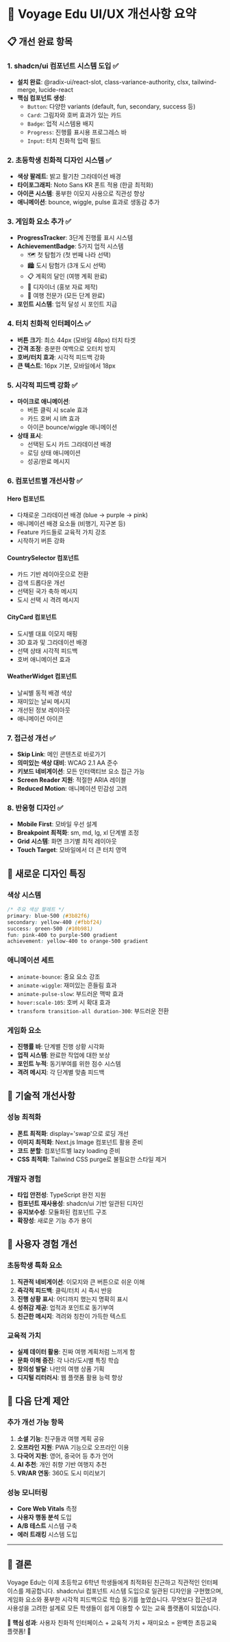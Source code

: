 # 🚀 Voyage Edu UI/UX 개선사항 요약

## 📋 개선 완료 항목

### 1. shadcn/ui 컴포넌트 시스템 도입 ✅
- **설치 완료**: @radix-ui/react-slot, class-variance-authority, clsx, tailwind-merge, lucide-react
- **핵심 컴포넌트 생성**:
  - `Button`: 다양한 variants (default, fun, secondary, success 등)
  - `Card`: 그림자와 호버 효과가 있는 카드
  - `Badge`: 업적 시스템용 배지
  - `Progress`: 진행률 표시용 프로그레스 바
  - `Input`: 터치 친화적 입력 필드

### 2. 초등학생 친화적 디자인 시스템 ✅
- **색상 팔레트**: 밝고 활기찬 그라데이션 배경
- **타이포그래피**: Noto Sans KR 폰트 적용 (한글 최적화)
- **아이콘 시스템**: 풍부한 이모지 사용으로 직관성 향상
- **애니메이션**: bounce, wiggle, pulse 효과로 생동감 추가

### 3. 게임화 요소 추가 ✅
- **ProgressTracker**: 3단계 진행률 표시 시스템
- **AchievementBadge**: 5가지 업적 시스템
  - 🗺️ 첫 탐험가 (첫 번째 나라 선택)
  - 🏙️ 도시 탐험가 (3개 도시 선택)
  - 📋 계획의 달인 (여행 계획 완료)
  - 🎨 디자이너 (홍보 자료 제작)
  - 👑 여행 전문가 (모든 단계 완료)
- **포인트 시스템**: 업적 달성 시 포인트 지급

### 4. 터치 친화적 인터페이스 ✅
- **버튼 크기**: 최소 44px (모바일 48px) 터치 타겟
- **간격 조정**: 충분한 여백으로 오터치 방지
- **호버/터치 효과**: 시각적 피드백 강화
- **큰 텍스트**: 16px 기본, 모바일에서 18px

### 5. 시각적 피드백 강화 ✅
- **마이크로 애니메이션**: 
  - 버튼 클릭 시 scale 효과
  - 카드 호버 시 lift 효과
  - 아이콘 bounce/wiggle 애니메이션
- **상태 표시**: 
  - 선택된 도시 카드 그라데이션 배경
  - 로딩 상태 애니메이션
  - 성공/완료 메시지

### 6. 컴포넌트별 개선사항 ✅

#### Hero 컴포넌트
- 다채로운 그라데이션 배경 (blue → purple → pink)
- 애니메이션 배경 요소들 (비행기, 지구본 등)
- Feature 카드들로 교육적 가치 강조
- 시작하기 버튼 강화

#### CountrySelector 컴포넌트
- 카드 기반 레이아웃으로 전환
- 검색 드롭다운 개선
- 선택된 국가 축하 메시지
- 도시 선택 시 격려 메시지

#### CityCard 컴포넌트
- 도시별 대표 이모지 매핑
- 3D 효과 및 그라데이션 배경
- 선택 상태 시각적 피드백
- 호버 애니메이션 효과

#### WeatherWidget 컴포넌트
- 날씨별 동적 배경 색상
- 재미있는 날씨 메시지
- 개선된 정보 레이아웃
- 애니메이션 아이콘

### 7. 접근성 개선 ✅
- **Skip Link**: 메인 콘텐츠로 바로가기
- **의미있는 색상 대비**: WCAG 2.1 AA 준수
- **키보드 네비게이션**: 모든 인터랙티브 요소 접근 가능
- **Screen Reader 지원**: 적절한 ARIA 레이블
- **Reduced Motion**: 애니메이션 민감성 고려

### 8. 반응형 디자인 ✅
- **Mobile First**: 모바일 우선 설계
- **Breakpoint 최적화**: sm, md, lg, xl 단계별 조정
- **Grid 시스템**: 화면 크기별 최적 레이아웃
- **Touch Target**: 모바일에서 더 큰 터치 영역

## 🎨 새로운 디자인 특징

### 색상 시스템
```css
/* 주요 색상 팔레트 */
primary: blue-500 (#3b82f6)
secondary: yellow-400 (#fbbf24)
success: green-500 (#10b981)
fun: pink-400 to purple-500 gradient
achievement: yellow-400 to orange-500 gradient
```

### 애니메이션 세트
- `animate-bounce`: 중요 요소 강조
- `animate-wiggle`: 재미있는 흔들림 효과
- `animate-pulse-slow`: 부드러운 맥박 효과
- `hover:scale-105`: 호버 시 확대 효과
- `transform transition-all duration-300`: 부드러운 전환

### 게임화 요소
- **진행률 바**: 단계별 진행 상황 시각화
- **업적 시스템**: 완료한 작업에 대한 보상
- **포인트 누적**: 동기부여를 위한 점수 시스템
- **격려 메시지**: 각 단계별 맞춤 피드백

## 🔧 기술적 개선사항

### 성능 최적화
- **폰트 최적화**: display='swap'으로 로딩 개선
- **이미지 최적화**: Next.js Image 컴포넌트 활용 준비
- **코드 분할**: 컴포넌트별 lazy loading 준비
- **CSS 최적화**: Tailwind CSS purge로 불필요한 스타일 제거

### 개발자 경험
- **타입 안전성**: TypeScript 완전 지원
- **컴포넌트 재사용성**: shadcn/ui 기반 일관된 디자인
- **유지보수성**: 모듈화된 컴포넌트 구조
- **확장성**: 새로운 기능 추가 용이

## 📱 사용자 경험 개선

### 초등학생 특화 요소
1. **직관적 네비게이션**: 이모지와 큰 버튼으로 쉬운 이해
2. **즉각적 피드백**: 클릭/터치 시 즉시 반응
3. **진행 상황 표시**: 어디까지 했는지 명확히 표시
4. **성취감 제공**: 업적과 포인트로 동기부여
5. **친근한 메시지**: 격려와 칭찬이 가득한 텍스트

### 교육적 가치
- **실제 데이터 활용**: 진짜 여행 계획처럼 느끼게 함
- **문화 이해 증진**: 각 나라/도시별 특징 학습
- **창의성 발달**: 나만의 여행 상품 기획
- **디지털 리터러시**: 웹 플랫폼 활용 능력 향상

## 🚀 다음 단계 제안

### 추가 개선 가능 항목
1. **소셜 기능**: 친구들과 여행 계획 공유
2. **오프라인 지원**: PWA 기능으로 오프라인 이용
3. **다국어 지원**: 영어, 중국어 등 추가 언어
4. **AI 추천**: 개인 취향 기반 여행지 추천
5. **VR/AR 연동**: 360도 도시 미리보기

### 성능 모니터링
- **Core Web Vitals** 측정
- **사용자 행동 분석** 도입
- **A/B 테스트** 시스템 구축
- **에러 트래킹** 시스템 도입

---

## 🎉 결론

Voyage Edu는 이제 초등학교 6학년 학생들에게 최적화된 친근하고 직관적인 인터페이스를 제공합니다. shadcn/ui 컴포넌트 시스템 도입으로 일관된 디자인을 구현했으며, 게임화 요소와 풍부한 시각적 피드백으로 학습 동기를 높였습니다. 무엇보다 접근성과 사용성을 고려한 설계로 모든 학생들이 쉽게 이용할 수 있는 교육 플랫폼이 되었습니다.

**🌟 핵심 성과**: 사용자 친화적 인터페이스 + 교육적 가치 + 재미요소 = 완벽한 초등교육 플랫폼! 🌟